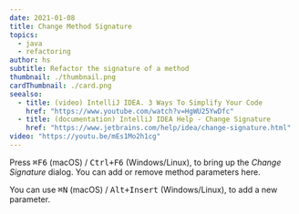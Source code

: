 ```yaml
---
date: 2021-01-08
title: Change Method Signature
topics:
  - java
  - refactoring
author: hs
subtitle: Refactor the signature of a method
thumbnail: ./thumbnail.png
cardThumbnail: ./card.png
seealso:
  - title: (video) IntelliJ IDEA. 3 Ways To Simplify Your Code
    href: "https://www.youtube.com/watch?v=HgWU25YwDfc"
  - title: (documentation) IntelliJ IDEA Help - Change Signature
    href: "https://www.jetbrains.com/help/idea/change-signature.html"
video: "https://youtu.be/mEs1Mo2h1cg"
---
```


Press <kbd>⌘F6</kbd> (macOS) / <kbd>Ctrl+F6</kbd> (Windows/Linux), to bring up the _Change Signature_ dialog. You can add or remove method parameters here.

You can use <kbd>⌘N</kbd> (macOS) / <kbd>Alt+Insert</kbd> (Windows/Linux), to add a new parameter.
